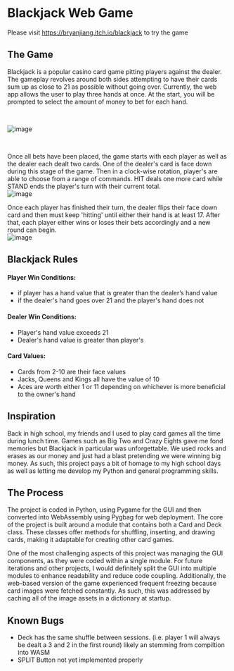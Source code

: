 # Blackjack Web Game
Please visit <https://bryanjiang.itch.io/blackjack> to try the game

## The Game
Blackjack is a popular casino card game pitting players against the dealer. The gameplay revolves around both sides attempting to have their cards sum up as close to 21 as possible without going over. Currently, the web app allows the user to play three hands at once. At the start, you will be prompted to select the amount of money to bet for each hand. 

<br/>

![image](https://github.com/BryanJ1ang/Python-Blackjack/assets/134325602/538f1d9e-044d-4c12-8360-6b94f6e4612a)

<br/>

Once all bets have been placed, the game starts with each player as well as the dealer each dealt two cards. One of the dealer's card is face down during this stage of the game. Then in a clock-wise rotation, player's are able to choose from a range of commands. HIT deals one more card while STAND ends the player's turn with their current total. 
<br/>
![image](https://github.com/BryanJ1ang/Python-Blackjack/assets/134325602/7d97dec0-862d-45b6-8a59-e3c9c18522ab)
<br/>

Once each player has finished their turn, the dealer flips their face down card and then must keep 'hitting' until either their hand is at least 17. After that, each player either wins or loses their bets accordingly and a new round can begin.
<br/>
![image](https://github.com/BryanJ1ang/Python-Blackjack/assets/134325602/cf9f5968-a89f-4aec-9faa-979890b5594e)
<br/>

## Blackjack Rules
#### Player Win Conditions: 
* if player has  a hand value that is greater than the dealer’s hand value
* if the dealer's hand goes over 21 and the player's hand does not

#### Dealer Win Conditions:
* Player's hand value exceeds 21
* Dealer's hand value is greater than player's

#### Card Values:
* Cards from 2-10 are their face values
* Jacks, Queens and Kings all have the value of 10
* Aces are worth either 1 or 11 depending on whichever is more beneficial to the owner's hand

## Inspiration
Back in high school, my friends and I used to play card games all the time during lunch time. Games such as Big Two and Crazy Eights gave me fond memories but Blackjack in particular was unforgettable.
We used rocks and erases as our money and just had a blast pretending we were winning big money. As such, this project pays a bit of homage to my high school days as well as letting me develop my Python and general programming skills.

## The Process
The project is coded in Python, using Pygame for the GUI and then converted into WebAssembly using Pygbag for web deployment. The core of the project is built around a module that contains both a Card and Deck class. These classes offer methods for shuffling, inserting, and drawing cards, making it adaptable for creating other card games.

One of the most challenging aspects of this project was managing the GUI components, as they were coded within a single module. For future iterations and other projects, I would definitely split the GUI into multiple modules to enhance readability and reduce code coupling. Additionally, the web-based version of the game experienced frequent freezing because card images were fetched constantly. As such, this was addressed by caching all of the image assets in a dictionary at startup.


## Known Bugs
* Deck has the same shuffle between sessions. (i.e. player 1 will always be dealt a 3 and 2 in the first round) likely an
  stemming from compiltion into WASM
* SPLIT Button not yet implemented properly

